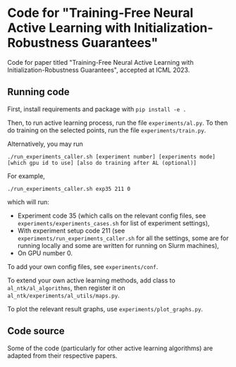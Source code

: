 # Code for "Training-Free Neural Active Learning with Initialization-Robustness Guarantees"

Code for paper titled "Training-Free Neural Active Learning with Initialization-Robustness Guarantees", accepted at ICML 2023.

## Running code

First, install requirements and package with `pip install -e .`

Then, to run active learning process, run the file `experiments/al.py`. To then do training on the selected points, run the file `experiments/train.py`.

Alternatively, you may run
```
./run_experiments_caller.sh [experiment number] [experiments mode] [which gpu id to use] [also do training after AL (optional)]
```
For example, 
```
./run_experiments_caller.sh exp35 211 0
```
which will run:
- Experiment code 35 (which calls on the relevant config files, see `experiments/experiments_cases.sh` for list of experiment settings), 
- With experiment setup code 211 (see `experiments/run_experiments_caller.sh` for all the settings, some are for running locally and some are written for running on Slurm machines),
- On GPU number 0.

To add your own config files, see `experiments/conf`.

To extend your own active learning methods, add class to `al_ntk/al_algorithms`, then register it on `al_ntk/experiments/al_utils/maps.py`.

To plot the relevant result graphs, use `experiments/plot_graphs.py`.

## Code source

Some of the code (particularly for other active learning algorithms) are adapted from their respective papers. 
